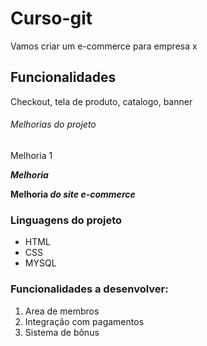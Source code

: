# Curso-git 
Vamos criar um e-commerce para empresa x 

## Funcionalidades
Checkout, tela de produto, catalogo, banner

###### Melhorias do projeto
Melhoria 1 

***Melhoria***

**Melhoria *do site e-commerce***

### Linguagens do projeto 
* HTML
* CSS
* MYSQL


### Funcionalidades a desenvolver:
1. Area de membros
2. Integração com pagamentos
3. Sistema de bônus